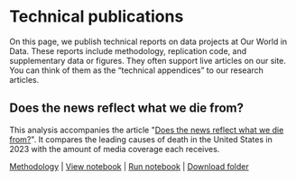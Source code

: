 # Technical publications

On this page, we publish technical reports on data projects at Our World in Data. These reports include methodology, replication code, and supplementary data or figures. They often support live articles on our site. You can think of them as the “technical appendices” to our research articles.

## Does the news reflect what we die from?

This analysis accompanies the article "[Does the news reflect what we die from?](https://ourworldindata.org/does-the-news-reflect-what-we-die-from)". It compares the leading causes of death in the United States in 2023 with the amount of media coverage each receives.

[Methodology](media_deaths/methodology.md) | [View notebook](media_deaths/media_deaths_analysis.ipynb) | [Run notebook](https://colab.research.google.com/github/owid/etl/blob/master/docs/analyses/media_deaths/media_deaths_analysis.ipynb) | [Download folder](https://catalog.owid.io/analyses/media-deaths-analysis.zip)
